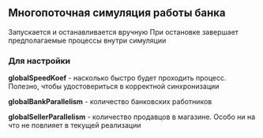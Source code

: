 ## Многопоточная симуляция работы банка
Запускается и останавливается вручную
При остановке завершает предполагаемые процессы внутри симуляции

### Для настройки
**globalSpeedKoef** - насколько быстро будет проходить процесс. Полезно, чтобы удостовериться в корректной синхронизации

**globalBankParallelism** - количество банковских работников

**globalSellerParallelism** - количество продавцов в магазине. Особо ни на что не повлияет в текущей реализации 